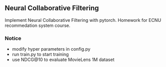 ## Neural Collaborative Filtering
Implement Neural Collaborative Filtering with pytorch.
Homework for ECNU recommedation system course.

### Notice
- modify hyper parameters in config.py
- run train.py to start training
- use NDCG@10 to evaluate MovieLens 1M dataset 
